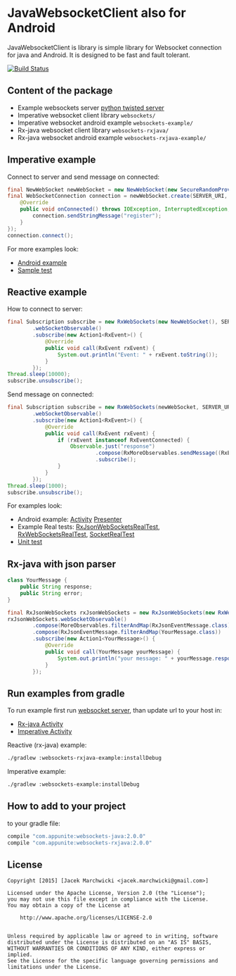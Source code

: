 # JavaWebsocketClient also for Android
JavaWebsocketClient is library is simple library for Websocket connection for java and Android.
It is designed to be fast and fault tolerant.

[![Build Status](https://travis-ci.org/jacek-marchwicki/JavaWebsocketClient.svg?branch=master)](https://travis-ci.org/jacek-marchwicki/JavaWebsocketClient)

## Content of the package

* Example websockets server [python twisted server](websockets-server/README.md)
* Imperative websocket client library `websockets/`
* Imperative websocket android example `websockets-example/`
* Rx-java websocket client library `websockets-rxjava/`
* Rx-java websocket android example `websockets-rxjava-example/`

## Imperative example

Connect to server and send message on connected:

```java
final NewWebSocket newWebSocket = new NewWebSocket(new SecureRandomProviderImpl(), new SocketProviderImpl());
final WebSocketConnection connection = newWebSocket.create(SERVER_URI, new WebSocketListener() {
    @Override
    public void onConnected() throws IOException, InterruptedException, NotConnectedException {
        connection.sendStringMessage("register");
    }
});
connection.connect();
```

For more examples look: 
* [Android example](websockets-example/src/main/java/com/appunite/socket/MainActivity.java)
* [Sample test](websockets/src/test/java/com/appunite/websocket/WebsocketTest.java)


## Reactive example

How to connect to server:

```java
final Subscription subscribe = new RxWebSockets(new NewWebSocket(), SERVER_URI)
        .webSocketObservable()
        .subscribe(new Action1<RxEvent>() {
            @Override
            public void call(RxEvent rxEvent) {
                System.out.println("Event: " + rxEvent.toString());
            }
        });
Thread.sleep(10000);
subscribe.unsubscribe();
```

Send message on connected:

```java
final Subscription subscribe = new RxWebSockets(newWebSocket, SERVER_URI)
        .webSocketObservable()
        .subscribe(new Action1<RxEvent>() {
            @Override
            public void call(RxEvent rxEvent) {
                if (rxEvent instanceof RxEventConnected) {
                    Observable.just("response")
                            .compose(RxMoreObservables.sendMessage((RxEventConnected) rxEvent))
                            .subscribe();
                }
            }
        });
Thread.sleep(1000);
subscribe.unsubscribe();
```

For examples look:
* Android example: [Activity](websockets-rxjava-example/src/main/java/com/appunite/socket/MainActivity.java) [Presenter](websockets-rxjava-example/src/main/java/com/appunite/socket/MainPresenter.java)
* Example Real tests: [RxJsonWebSocketsRealTest](websockets-rxjava-example/src/test/java/com/example/RxJsonWebSocketsRealTest.java), [RxWebSocketsRealTest](websockets-rxjava-example/src/test/java/com/example/RxWebSocketsRealTest.java), [SocketRealTest](websockets-rxjava-example/src/test/java/com/example/SocketRealTest.java)
* [Unit test](websockets-rxjava-example/src/test/java/com/example/SocketTest.java)

## Rx-java with json parser

```java
class YourMessage {
    public String response;
    public String error;
}

final RxJsonWebSockets rxJsonWebSockets = new RxJsonWebSockets(new RxWebSockets(new NewWebSocket(), SERVER_URI), new GsonBuilder().create(), Message.class);
rxJsonWebSockets.webSocketObservable()
        .compose(MoreObservables.filterAndMap(RxJsonEventMessage.class))
        .compose(RxJsonEventMessage.filterAndMap(YourMessage.class))
        .subscribe(new Action1<YourMessage>() {
            @Override
            public void call(YourMessage yourMessage) {
                System.out.println("your message: " + yourMessage.response);
            }
        });
```

## Run examples from gradle

To run example first run [websocket server](websockets-server/README.md), than update url to your host in:
* [Rx-java Activity](websockets-rxjava-example/src/main/java/com/appunite/socket/MainActivity.java)
* [Imperative Activity](websockets-example/src/main/java/com/appunite/socket/MainActivity.java)

Reactive (rx-java) example:

```bash
./gradlew :websockets-rxjava-example:installDebug
```

Imperative example:

```bash
./gradlew :websockets-example:installDebug
```

## How to add to your project

to your gradle file:

```groovy
compile "com.appunite:websockets-java:2.0.0"
compile "com.appunite:websockets-rxjava:2.0.0"
```
		
## License

    Copyright [2015] [Jacek Marchwicki <jacek.marchwicki@gmail.com>]
    
    Licensed under the Apache License, Version 2.0 (the "License");
    you may not use this file except in compliance with the License.
    You may obtain a copy of the License at
    
    	http://www.apache.org/licenses/LICENSE-2.0
        
    
    Unless required by applicable law or agreed to in writing, software
    distributed under the License is distributed on an "AS IS" BASIS,
    WITHOUT WARRANTIES OR CONDITIONS OF ANY KIND, either express or implied.
    See the License for the specific language governing permissions and
    limitations under the License.
